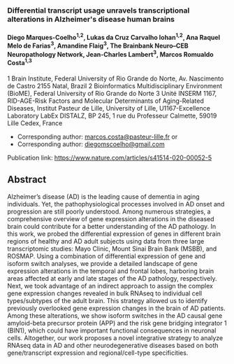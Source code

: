 ### Differential transcript usage unravels transcriptional alterations in Alzheimer's disease human brains

#### Diego Marques-Coelho<sup>1,2</sup>, Lukas da Cruz Carvalho Iohan<sup>1,2</sup>,  Ana Raquel Melo de Farias<sup>3</sup>, Amandine Flaig<sup>3</sup>, The Brainbank Neuro–CEB Neuropathology Network, Jean-Charles Lambert<sup>3</sup>, Marcos Romualdo Costa<sup>1,3</sup>

1 Brain Institute, Federal University of Rio Grande do Norte, Av. Nascimento de Castro 2155 Natal, Brazil
2 Bioinformatics Multidisciplinary Environment (BioME), Federal University of Rio Grande do Norte
3 Unité INSERM 1167, RID-AGE-Risk Factors and Molecular Determinants of Aging-Related Diseases, Institut Pasteur de Lille, University of Lille, U1167-Excellence Laboratory LabEx DISTALZ, BP 245, 1 rue du Professeur Calmette, 59019 Lille Cedex, France

* Corresponding author: marcos.costa@pasteur-lille.fr or
* Corresponding author: diegomscoelho@gmail.com

Publication link: https://www.nature.com/articles/s41514-020-00052-5

## Abstract
Alzheimer’s disease (AD) is the leading cause of dementia in aging individuals. Yet, the pathophysiological processes involved in AD onset and progression are still poorly understood. Among numerous strategies, a comprehensive overview of gene expression alterations in the diseased brain could contribute for a better understanding of the AD pathology. In this work, we probed the differential expression of genes in different brain regions of healthy and AD adult subjects using data from three large transcriptomic studies: Mayo Clinic, Mount Sinai Brain Bank (MSBB), and ROSMAP. Using a combination of differential expression of gene and isoform switch analyses, we provide a detailed landscape of gene expression alterations in the temporal and frontal lobes, harboring brain areas affected at early and late stages of the AD pathology, respectively. Next, we took advantage of an indirect approach to assign the complex gene expression changes revealed in bulk RNAseq to individual cell types/subtypes of the adult brain. This strategy allowed us to identify previously overlooked gene expression changes in the brain of AD patients. Among these alterations, we show isoform switches in the AD causal gene amyloid-beta precursor protein (APP) and the risk gene bridging integrator 1 (BIN1), which could have important functional consequences in neuronal cells. Altogether, our work proposes a novel integrative strategy to analyze RNAseq data in AD and other neurodegenerative diseases based on both gene/transcript expression and regional/cell-type specificities.
